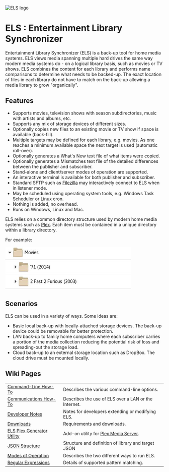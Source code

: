 ![ELS logo](https://github.com/GrokSoft/ELS/blob/master/artifacts/images/els-logo-98px.jpg)

# ELS : Entertainment Library Synchronizer

Entertainment Library Synchronizer (ELS) is a back-up tool for home 
media systems. ELS views media spanning multiple hard drives the same 
way modern media systems do - on a logical library basis, such as movies 
or TV shows. ELS combines the content for each library and performs name 
comparisons to determine what needs to be backed-up. The exact location 
of files in each library do not have to match on the back-up allowing 
a media library to grow "organically". 

## Features

 * Supports movies, television shows with season subdirectories, 
   music with artists and albums, etc.
 * Supports any mix of storage devices of different sizes.
 * Optionally copies new files to an existing movie or TV show if space is 
   available (back-fill).
 * Multiple targets may be defined for each library, e.g. movies. As 
   one reaches a minimum available space the next target is used (automatic roll-over).
 * Optionally generates a What's New text file of what items were copied.
 * Optionally generates a Mismatches text file of the detailed differences between the publisher and subscriber.
 * Stand-alone and client/server modes of operation are supported.
 * An interactive terminal is available for both publisher and subscriber.
 * Standard SFTP such as [Filezilla](https://filezilla-project.org/) may interactively connect to ELS when in listener mode.
 * May be scheduled using operating system tools, e.g. Windows Task Scheduler or Linux cron.
 * Nothing is added, no overhead.
 * Runs on Windows, Linux and Mac.

ELS relies on a common directory structure used by modern home media
systems such as [Plex](https://plex.tv). Each item must be contained in
a unique directory within a library directory.

For example:

![library directory structure](artifacts/images/library-directory.jpg "Library directory")

## Scenarios

ELS can be used in a variety of ways. Some ideas are:

 * Basic local back-up with locally-attached storage devices. The back-up device could
   be removable for better protection.
 * LAN back-up to family home computers where each subscriber carries a portion
   of the media collection reducing the potential risk of loss and spreading-out
   the storage load.
 * Cloud back-up to an external storage location such as DropBox. The cloud drive
   must be mounted locally.

## Wiki Pages

|                                                |                                                      |
|------------------------------------------------|------------------------------------------------------|
|[Command-Line How-To](Command-Line-How-To)      | Describes the various command-line options.          |
|[Communications How-To](Communications-How-To)  | Describes the use of ELS over a LAN or the Internet. |
|[Developer Notes](Developer-Notes)              | Notes for developers extending or modifying ELS.      |
|[Downloads](Downloads)                          | Requirements and downloads.                          |
|[ELS Plex Generator Utility](ELS-Plex-Generator-Utility)                    | Add-on utility for [Plex Media Server](https://www.plex.tv).                 |
|[JSON Structure](JSON-Structure)                | Structure and definition of library and target JSON  |
|[Modes of Operation](Modes-of-Operation)        | Describes the two different ways to run ELS.         |
|[Regular Expressions](Regular-Expressions)      | Details of supported pattern matching.               |
